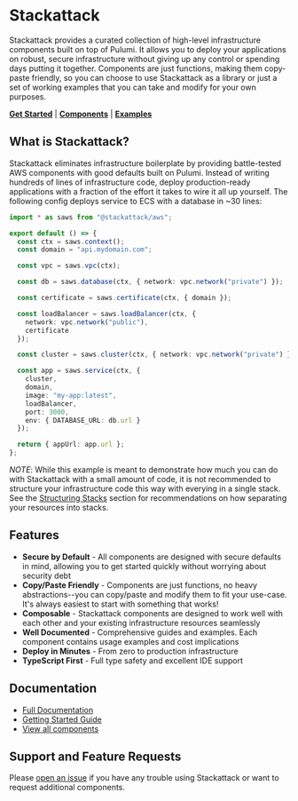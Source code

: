 # Stackattack

Stackattack provides a curated collection of high-level infrastructure components built on top of Pulumi. It allows you to deploy your applications on robust, secure infrastructure without giving up any control or spending days putting it together. Components are just functions, making them copy-paste friendly, so you can choose to use Stackattack as a library or just a set of working examples that you can take and modify for your own purposes.

**[Get Started](https://stackattack.camfeenstra.com/getting-started/quick-start/)** | **[Components](https://stackattack.camfeenstra.com/components)** | **[Examples](https://github.com/cfeenstra67/stackattack/tree/main/examples)**

## What is Stackattack?

Stackattack eliminates infrastructure boilerplate by providing battle-tested AWS components with good defaults built on Pulumi. Instead of writing hundreds of lines of infrastructure code, deploy production-ready applications with a fraction of the effort it takes to wire it all up yourself. The following config deploys service to ECS with a database in ~30 lines:

```typescript
import * as saws from "@stackattack/aws";

export default () => {
  const ctx = saws.context();
  const domain = "api.mydomain.com";

  const vpc = saws.vpc(ctx);

  const db = saws.database(ctx, { network: vpc.network("private") });

  const certificate = saws.certificate(ctx, { domain });

  const loadBalancer = saws.loadBalancer(ctx, {
    network: vpc.network("public"),
    certificate
  });

  const cluster = saws.cluster(ctx, { network: vpc.network("private") });

  const app = saws.service(ctx, {
    cluster,
    domain,
    image: "my-app:latest",
    loadBalancer,
    port: 3000,
    env: { DATABASE_URL: db.url }
  });

  return { appUrl: app.url };
};
```

_NOTE_: While this example is meant to demonstrate how much you can do with Stackattack with a small amount of code, it is not recommended to structure your infrastructure code this way with everying in a single stack. See the [Structuring Stacks](https://stackattack.camfeenstra.com/working-with-pulumi/structuring-stacks/) section for recommendations on how separating your resources into stacks.

## Features

- **Secure by Default** - All components are designed with secure defaults in mind, allowing you to get started quickly without worrying about security debt
- **Copy/Paste Friendly** - Components are just functions, no heavy abstractions--you can copy/paste and modify them to fit your use-case. It's always easiest to start with something that works!
- **Composable** - Stackattack components are designed to work well with each other and your existing infrastructure resources seamlessly
- **Well Documented** - Comprehensive guides and examples. Each component contains usage examples and cost implications
- **Deploy in Minutes** - From zero to production infrastructure
- **TypeScript First** - Full type safety and excellent IDE support

## Documentation

- [Full Documentation](https://stackattack.camfeenstra.com)
- [Getting Started Guide](https://stackattack.camfeenstra.com/getting-started/introduction/)
- [View all components](https://stackattack.camfeenstra.com/components/)

## Support and Feature Requests

Please [open an issue](https://github.com/cfeenstra67/stackattack/issues/new) if you have any trouble using Stackattack or want to request additional components.
